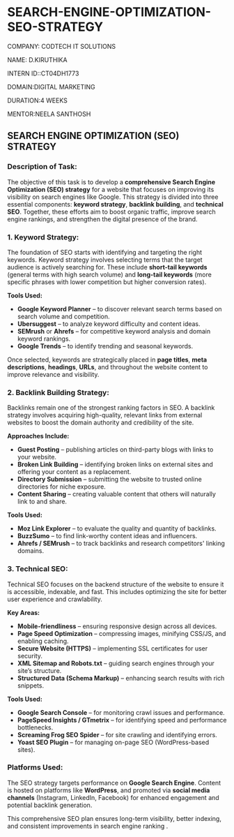 # SEARCH-ENGINE-OPTIMIZATION-SEO-STRATEGY

COMPANY: CODTECH IT SOLUTIONS

NAME: D.KIRUTHIKA

INTERN ID::CT04DH1773

DOMAIN:DIGITAL MARKETING

DURATION:4 WEEKS

MENTOR:NEELA SANTHOSH


## **SEARCH ENGINE OPTIMIZATION (SEO) STRATEGY**

### **Description of Task:**

The objective of this task is to develop a **comprehensive Search Engine Optimization (SEO) strategy** for a website that focuses on improving its visibility on search engines like Google. This strategy is divided into three essential components: **keyword strategy**, **backlink building**, and **technical SEO**. Together, these efforts aim to boost organic traffic, improve search engine rankings, and strengthen the digital presence of the brand.


### **1. Keyword Strategy:**

The foundation of SEO starts with identifying and targeting the right keywords. Keyword strategy involves selecting terms that the target audience is actively searching for. These include **short-tail keywords** (general terms with high search volume) and **long-tail keywords** (more specific phrases with lower competition but higher conversion rates).

**Tools Used:**

* **Google Keyword Planner** – to discover relevant search terms based on search volume and competition.
* **Ubersuggest** – to analyze keyword difficulty and content ideas.
* **SEMrush** or **Ahrefs** – for competitive keyword analysis and domain keyword rankings.
* **Google Trends** – to identify trending and seasonal keywords.

Once selected, keywords are strategically placed in **page titles**, **meta descriptions**, **headings**, **URLs**, and throughout the website content to improve relevance and visibility.


### **2. Backlink Building Strategy:**

Backlinks remain one of the strongest ranking factors in SEO. A backlink strategy involves acquiring high-quality, relevant links from external websites to boost the domain authority and credibility of the site.

**Approaches Include:**

* **Guest Posting** – publishing articles on third-party blogs with links to your website.
* **Broken Link Building** – identifying broken links on external sites and offering your content as a replacement.
* **Directory Submission** – submitting the website to trusted online directories for niche exposure.
* **Content Sharing** – creating valuable content that others will naturally link to and share.

**Tools Used:**

* **Moz Link Explorer** – to evaluate the quality and quantity of backlinks.
* **BuzzSumo** – to find link-worthy content ideas and influencers.
* **Ahrefs / SEMrush** – to track backlinks and research competitors' linking domains.


### **3. Technical SEO:**

Technical SEO focuses on the backend structure of the website to ensure it is accessible, indexable, and fast. This includes optimizing the site for better user experience and crawlability.

**Key Areas:**

* **Mobile-friendliness** – ensuring responsive design across all devices.
* **Page Speed Optimization** – compressing images, minifying CSS/JS, and enabling caching.
* **Secure Website (HTTPS)** – implementing SSL certificates for user security.
* **XML Sitemap and Robots.txt** – guiding search engines through your site’s structure.
* **Structured Data (Schema Markup)** – enhancing search results with rich snippets.

**Tools Used:**

* **Google Search Console** – for monitoring crawl issues and performance.
* **PageSpeed Insights / GTmetrix** – for identifying speed and performance bottlenecks.
* **Screaming Frog SEO Spider** – for site crawling and identifying errors.
* **Yoast SEO Plugin** – for managing on-page SEO (WordPress-based sites).


### **Platforms Used:**

The SEO strategy targets performance on **Google Search Engine**. Content is hosted on platforms like **WordPress**, and promoted via **social media channels** (Instagram, LinkedIn, Facebook) for enhanced engagement and potential backlink generation.


This comprehensive SEO plan ensures long-term visibility, better indexing, and consistent improvements in search engine ranking .

